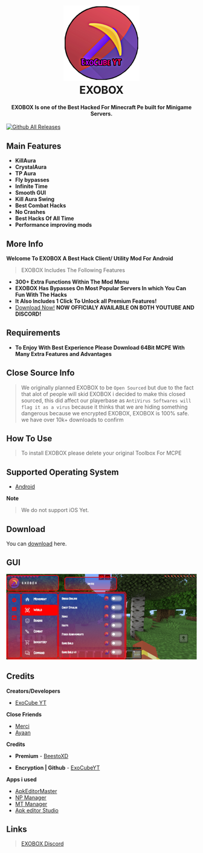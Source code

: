 
<h1 align="center">
  <br>
  <a href="https://www.youtube.com/c/ExoCubeYT"><img src="icon.png" alt="EXOBOX" width="200"></a>
  <br>
  EXOBOX
  <br>
</h1>

<h4 align="center">EXOBOX Is one of the Best Hacked For Minecraft Pe built for Minigame Servers</a>.</h4>

[![Github All Releases](https://img.shields.io/github/downloads/ExoCubeYT/ExoBox/total.svg)]()

## Main Features

* **KillAura**
* **CrystalAura**
* **TP Aura**
* **Fly bypasses**
* **Infinite Time**
* **Smooth GUI**
* **Kill Aura Swing**
* **Best Combat Hacks**
* **No Crashes**
* **Best Hacks Of All Time**
* **Performance improving mods**

## More Info

**Welcome To EXOBOX  A Best Hack Client/ Utility Mod For Android**
> EXOBOX Includes The Following Features

* **300+ Extra Functions Within The Mod Menu**
* **EXOBOX Has Bypasses On Most Popular Servers In which You Can Fun With The Hacks**
* **It Also Includes 1 Click To Unlock all Premium Features!**
* [Download Now!](https://dsc.gg/exocube) **NOW OFFICIALY AVAILABLE ON BOTH YOUTUBE AND DISCORD!**

## Requirements

- **To Enjoy With Best Experience Please Download 64Bit MCPE With Many Extra Features and Advantages**


## Close Source Info
> We originally planned EXOBOX to be ```Open Sourced``` but due to the fact that alot of people will skid EXOBOX
i decided to make this closed sourced, this did affect our playerbase as ```AntiVirus Softwares will flag it as a virus``` because it thinks that we are hiding something dangerous because we encrypted EXOBOX, EXOBOX is 100% safe. we have over 10k+ downloads to confirm

## How To Use

> To install EXOBOX please delete your original Toolbox For MCPE

## Supported Operating System

- [Android](https://www.android.com/intl/en_ph/)

**Note**
> We do not support iOS Yet.

## Download

You can [download](https://github.com/ExoCubeYT/ExoBox/releases) here.

## GUI
![](gui.jpg)
## Credits

**Creators/Developers**

- [ExoCube YT](https://www.youtube.com/c/ExoCubeYT)


**Close Friends**

- [Merci](https://www.youtube.com/channel/UC_6BCq6s3Kz50Wynr753_UA)
- [Ayaan](https://m.youtube.com/@AYAANMCPE)

**Credits**

- **Premium** - [BeestoXD](https://discord.gg/Cv4ntDv9D9)

- **Encryption | Github** - [ExoCubeYT](https://www.youtube.com/ExoCubeYT)


**Apps i used**

- [ApkEditorMaster](https://www.mediafire.com/file/kret3hpauekxcvs/ApkEditorMaster.apk/file)
- [NP Manager](https://wwk.lanzoue.com/i5gx90fufe6b)
- [MT Manager](https://mt2.cn)
- [Apk editor Studio](https://qwertycube.com/apk-editor-studio/)

## Links

> [EXOBOX Discord](https://dsc.gg/exocube)

